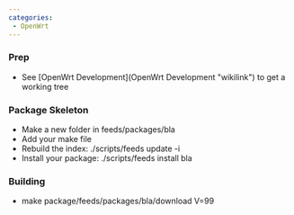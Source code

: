 ```yaml
---
categories:
 - OpenWrt
---
```

### Prep

-   See [OpenWrt Development](OpenWrt Development "wikilink") to get a
    working tree

### Package Skeleton

-   Make a new folder in feeds/packages/bla
-   Add your make file
-   Rebuild the index: ./scripts/feeds update -i
-   Install your package: ./scripts/feeds install bla

### Building

-   make package/feeds/packages/bla/download V=99

